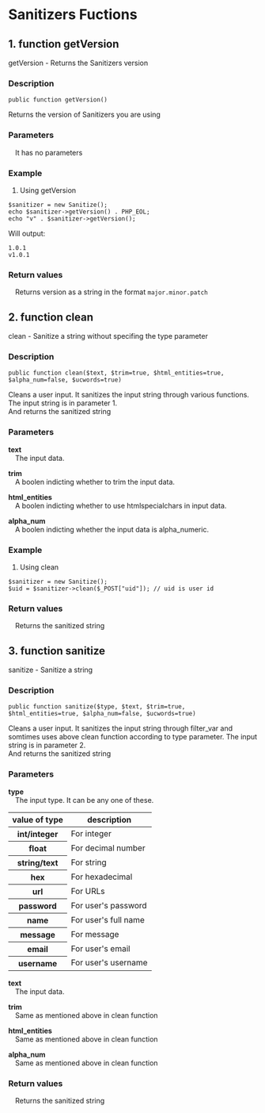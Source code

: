 # Sanitizers Fuctions

<link rel="stylesheet" href="css/main.css" />

## 1. function getVersion

getVersion - Returns the Sanitizers version

### Description

    public function getVersion()

Returns the version of Sanitizers you are using

### Parameters

&emsp;It has no parameters

### Example

1. Using getVersion
```
$sanitizer = new Sanitize();
echo $sanitizer->getVersion() . PHP_EOL;
echo "v" . $sanitizer->getVersion();
```
Will output:

```
1.0.1
v1.0.1
```

### Return values

&emsp;Returns version as a string in the format `major.minor.patch`

## 2. function clean

clean - Sanitize a string without specifing the type parameter

### Description

    public function clean($text, $trim=true, $html_entities=true, $alpha_num=false, $ucwords=true)

Cleans a user input. It sanitizes the input string through various functions.
The input string is in parameter 1.<br>
And returns the sanitized string

### Parameters

<b>text</b><br>
&emsp;The input data.

<b>trim</b><br>
&emsp;A boolen indicting whether to trim the input data.

<b>html_entities</b><br>
&emsp;A boolen indicting whether to use htmlspecialchars in input data.

<b>alpha_num</b><br>
&emsp;A boolen indicting whether the input data is alpha_numeric.

### Example

1. Using clean
```
$sanitizer = new Sanitize();
$uid = $sanitizer->clean($_POST["uid"]); // uid is user id
```

### Return values
&emsp;Returns the sanitized string

## 3. function sanitize

sanitize - Sanitize a string

### Description

    public function sanitize($type, $text, $trim=true, $html_entities=true, $alpha_num=false, $ucwords=true)

Cleans a user input. It sanitizes the input string through filter_var and somtimes uses above clean function according to type parameter.
The input string is in parameter 2.<br>
And returns the sanitized string

### Parameters

<b>type</b><br>
&emsp;The input type. It can be any one of these.

<table class="card">
    <thead>
        <tr>
            <th>value of type</th>
            <th>description</th>
        </tr>
    </thead>
    <tbody>
        <tr>
            <th>int/integer</th>
            <td>For integer</td>
        </tr>
        <tr>
            <th>float</th>
            <td>For decimal number</td>
        </tr>
        <tr>
            <th>string/text</th>
            <td>For string</td>
        </tr>
        <tr>
            <th>hex</th>
            <td>For hexadecimal</td>
        </tr>
        <tr>
            <th>url</th>
            <td>For URLs</td>
        </tr>
        <tr>
            <th>password</th>
            <td>For user's password</td>
        </tr>
        <tr>
            <th>name</th>
            <td>For user's full name</td>
        </tr>
        <tr>
            <th>message</th>
            <td>For message</td>
        </tr>
        <tr>
            <th>email</th>
            <td>For user's email</td>
        </tr>
        <tr>
            <th>username</th>
            <td>For user's username</td>
        </tr>
    </tbody>
</table>

<b>text</b><br>
&emsp;The input data.

<b>trim</b><br>
&emsp;Same as mentioned above in clean function

<b>html_entities</b><br>
&emsp;Same as mentioned above in clean function

<b>alpha_num</b><br>
&emsp;Same as mentioned above in clean function

### Return values
&emsp;Returns the sanitized string

